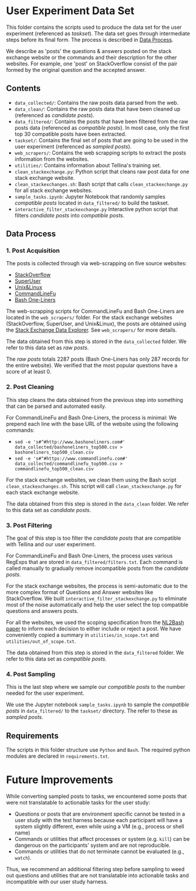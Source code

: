 # User Experiment Data Set
This folder contains the scripts used to produce the data set for the user experiment (referenced as _taskset_). 
The data set goes through intermediate steps before its final form. The process is described in [Data Process](#data-process).

We describe as 'posts' the questions & answers posted on the stack exchange website or the commands and their description for the other websites. For example, one 'post' on StackOverflow consist of the pair formed by the original question and the accepted answer.
## Contents
- `data_collected/`: Contains the raw posts data parsed from the web.
- `data_clean/`: Contains the raw posts data that have been cleaned up (referenced as _candidate posts_).
- `data_filtered/`: Contains the posts that have been filtered from the raw posts data (referenced as _compatible posts_). In most case, only the first top 30 compatible posts have been extracted.
- `taskset/`: Contains the final set of posts that are going to be used in the user experiment (referenced as _sampled posts_).
- `web_scrapers/`: Contains the web scrapping scripts to extract the posts information from the websites.
- `utilities/`: Contains information about Tellina's training set.
- `clean_stackexchange.py`: Python script that cleans raw post data for one stack exchange website.
- `clean_stackexchanges.sh`: Bash script that calls `clean_stackexchange.py` for all stack exchange websites.
- `sample_tasks.ipynb`: Jupyter Notebook that randomly samples _compatible posts_ located in `data_filtered/` to build the taskset.
- `interactive_filter_stackexchange.py` Interactive python script that filters _candidate posts_ into _compatible posts_.


## Data Process
### 1. Post Acquisition
The posts is collected through via web-scrapping on five source websites: 
- [StackOverflow](https://stackoverflow.com/)
- [SuperUser](https://superuser.com/)
- [Unix&Linux](https://unix.stackexchange.com/)
- [CommandLineFu](https://www.commandlinefu.com/)
- [Bash One-Liners](http://www.bashoneliners.com/)

The web-scrapping scripts for CommandLineFu and Bash One-Liners are located in the `web_scrapers/` folder. For the stack exchange websites (StackOverflow, SuperUser, and Unix&Linux), the posts are obtained using the [Stack Exchange Data Explorer](https://data.stackexchange.com/). See `web_scrapers/` for more details.

The data obtained from this step is stored in the `data_collected` folder. We refer to this data set as _raw posts_.

The _raw posts_ totals 2287 posts (Bash One-Liners has only 287 records for the entire website). We verified that the most popular questions have a score of at least 0.

### 2. Post Cleaning
This step cleans the data obtained from the previous step into something that can be parsed and automated easily.

For CommandLineFu and Bash One-Liners, the process is minimal: We prepend each line with the base URL of the website using the following commands:
* `sed -e 's#^#http://www.bashoneliners.com#' data_collected/bashoneliners_top500.csv > bashoneliners_top500_clean.csv`
* `sed -e 's#^#https://www.commandlinefu.com#' data_collected/commandlinefu_top500.csv > commandlinefu_top500_clean.csv`

For the stack exchange websites, we clean them using the Bash script `clean_stackexchanges.sh`. This script will call `clean_stackexchange.py` for each stack exchange website.

The data obtained from this step is stored in the `data_clean` folder. We refer to this data set as _candidate posts_.

### 3. Post Filtering
The goal of this step is too filter the _candidate posts_ that are compatible with Tellina and our user experiment.

For CommandLineFu and Bash One-Liners, the process uses various RegExps that are stored in `data_filtered/filters.txt`. Each command is called manually to gradually remove incompatible posts from the _candidate posts_.

For the stack exchange websites, the process is semi-automatic due to the more complex format of Questions and Answer websites like StackOverflow. We built `interactive_filter_stackexchange.py` to eliminate most of the noise automatically and help the user select the top compatible questions and answers posts.

For all the websites, we used the scoping specification from the [NL2Bash paper](https://github.com/TellinaTool/nl2bash) to inform each decision to either include or reject a post. We have conveniently copied a summary in `utilities/in_scope.txt` and `utilities/out_of_scope.txt`.

The data obtained from this step is stored in the `data_filtered` folder. We refer to this data set as _compatible posts_.

### 4. Post Sampling
This is the last step where we sample our _compatible posts_ to the number needed for the user experiment.

We use the Jupyter notebook `sample_tasks.ipynb` to sample the _compatible posts_ in `data_filtered/` to the `taskset/` directory. The refer to these as _sampled posts_.

## Requirements
The scripts in this folder structure use `Python` and `Bash`. The required python modules are declared in `requirements.txt`.

# Future Improvements
While converting sampled posts to tasks, we encountered some posts that were not translatable to actionable tasks for the user study:


- Questions or posts that are environment specific cannot be tested in a user study with the test harness because each participant will have a system slightly different, even while using a VM (e.g., process or shell name)
- Commands or utilities that affect processes or system (e.g. `kill`) can be dangerous on the participants' system and are not reproducible.
- Commands or utilities that do not terminate cannot be evaluated (e.g., `watch`).

Thus, we recommend an additional filtering step before sampling to weed out questions and utilities that are not translatable into actionable tasks and incompatible with our user study harness.